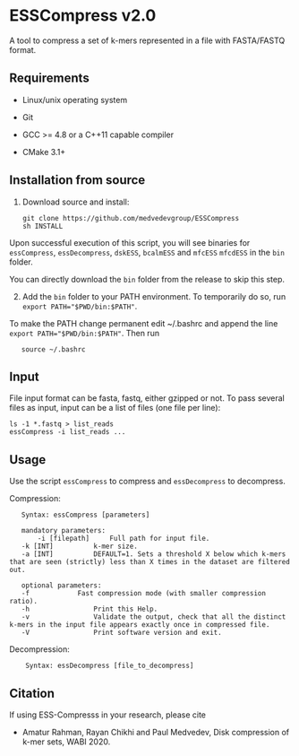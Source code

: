 # ESSCompress v2.0

A tool to compress a set of k-mers represented in a file with FASTA/FASTQ format.


## Requirements

- Linux/unix operating system

- Git  

- GCC >= 4.8 or a C++11 capable compiler   

- CMake 3.1+   



## Installation from source

1) Download source and install:

       git clone https://github.com/medvedevgroup/ESSCompress
       sh INSTALL

Upon successful execution of this script, you will see binaries for `essCompress`, `essDecompress`, `dskESS`, `bcalmESS` and `mfcESS` `mfcdESS` in the `bin` folder.

You can directly download the `bin` folder from the release to skip this step.


2) Add the `bin` folder to your PATH environment. To temporarily do so, 
run `export PATH="$PWD/bin:$PATH"`.

To make the PATH change permanent edit ~/.bashrc and append the line `export PATH="$PWD/bin:$PATH"`. Then run      
       
       source ~/.bashrc
	


## Input    

File input format can be fasta, fastq, either gzipped or not.
To pass several files as input, input can be a list of files (one file per line):

`ls -1 *.fastq > list_reads`   
`essCompress -i list_reads ...`

## Usage


Use the script `essCompress` to compress and `essDecompress` to decompress.

Compression:
	
       Syntax: essCompress [parameters]   
       
       mandatory parameters:   
           -i [filepath]     Full path for input file.        
	   -k [INT]          k-mer size.
	   -a [INT]          DEFAULT=1. Sets a threshold X below which k-mers that are seen (strictly) less than X times in the dataset are filtered out.
	   
	   optional parameters:   
	   -f		     Fast compression mode (with smaller compression ratio).
	   -h                Print this Help.
	   -v                Validate the output, check that all the distinct k-mers in the input file appears exactly once in compressed file.
	   -V                Print software version and exit.

      
Decompression:
  
        Syntax: essDecompress [file_to_decompress]


## Citation

If using ESS-Compresss in your research, please cite
* Amatur Rahman, Rayan Chikhi and Paul Medvedev, Disk compression of k-mer sets, WABI 2020.
